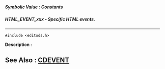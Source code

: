 ##### Symbolic Value : Constants
##### HTML_EVENT_xxx - Specific HTML events.
---
```
#include <editods.h>
```
**Description :**



**See Also :**
[CDEVENT](/domino-c-api-docs/reference/Data/CDEVENT)
---
